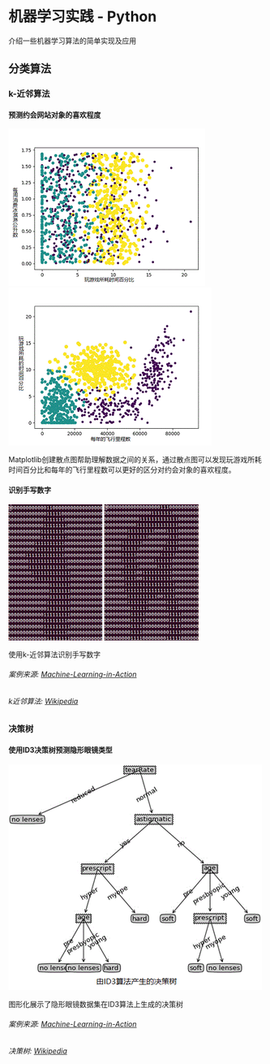 # 机器学习实践 - Python
介绍一些机器学习算法的简单实现及应用
 

## 分类算法
 
### k-近邻算法
#### 预测约会网站对象的喜欢程度

![alt text][knn-dating-image-1]
![alt text][knn-dating-image-2]


Matplotlib创建散点图帮助理解数据之间的关系，通过散点图可以发现玩游戏所耗时间百分比和每年的飞行里程数可以更好的区分对约会对象的喜欢程度。

#### 识别手写数字
![alt text][knn-number-image-1]
![alt text][knn-number-image-2]

使用k-近邻算法识别手写数字

###### 案例来源: [Machine-Learning-in-Action][decision-ID3-tree-demo-source]
###### k近邻算法: [Wikipedia][k-nearest-neighbors-demo-source]
 
### 决策树

#### 使用ID3决策树预测隐形眼镜类型
![alt text][decision-tree-image-1]

图形化展示了隐形眼镜数据集在ID3算法上生成的决策树

###### 案例来源: [Machine-Learning-in-Action][decision-ID3-tree-demo-source]
###### 决策树: [Wikipedia][decision-tree-algorithm]





[knn-dating-image-1]: https://github.com/Heisenberg2017/Machine-Learning-in-Action/blob/master/images/kNNDating1.gif "kNN Dating Plot"
[knn-dating-image-2]: https://github.com/Heisenberg2017/Machine-Learning-in-Action/blob/master/images/kNNDating2.gif "kNN Dating Plot"
[knn-number-image-1]: https://github.com/Heisenberg2017/Machine-Learning-in-Action/blob/master/images/kNNNumber1.gif "kNN Number Data"
[knn-number-image-2]: https://github.com/Heisenberg2017/Machine-Learning-in-Action/blob/master/images/kNNNumber8.gif "kNN Number Data"
[decision-tree-image-1]: https://github.com/Heisenberg2017/Machine-Learning-in-Action/blob/master/images/DecisionTree1.gif "Decision Tree ID3"


[k-nearest-neighbors-algorithm]: https://en.wikipedia.org/wiki/K-nearest_neighbors_algorithm
[decision-tree-algorithm]: https://en.wikipedia.org/wiki/Decision_tree


[k-nearest-neighbors-demo-source]: https://livebook.manning.com/#!/book/machine-learning-in-action/chapter-2/
[decision-ID3-tree-demo-source]: https://livebook.manning.com/#!/book/machine-learning-in-action/chapter-3/
